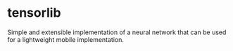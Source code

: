 # tensorlib
Simple and extensible implementation of a neural network that can be used for a lightweight mobile implementation.
